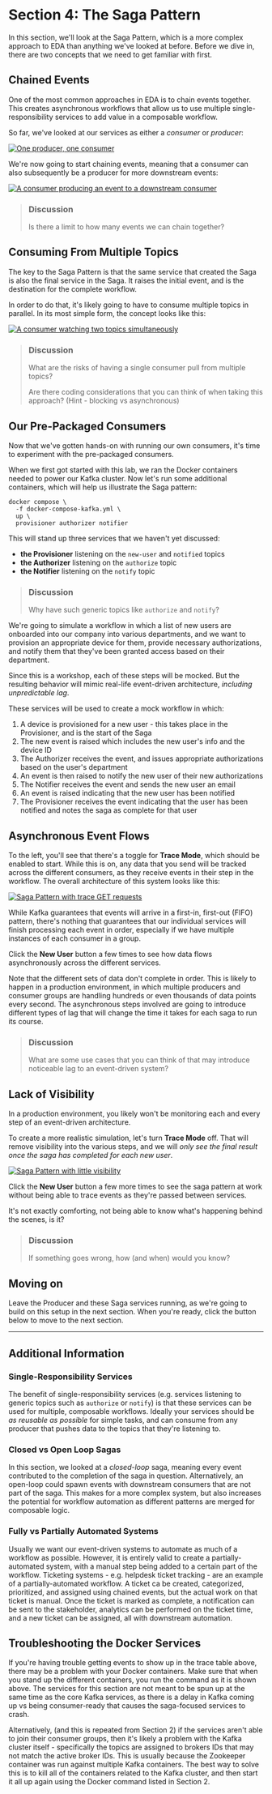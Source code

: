 # Section 4: The Saga Pattern

In this section, we'll look at the Saga Pattern, which is a more complex approach to EDA than anything we've looked at before. Before we dive in, there are two concepts that we need to get familiar with first.

## Chained Events

One of the most common approaches in EDA is to chain events together. This creates asynchronous workflows that allow us to use multiple single-responsibility services to add value in a composable workflow.

So far, we've looked at our services as either a *consumer* or *producer*:

<a href="images/s4.4.jpg" class="glightbox">
    <img src="images/s4.4.jpg" alt="One producer, one consumer"/>
</a>

We're now going to start chaining events, meaning that a consumer can also subsequently be a producer for more downstream events:

<a href="images/s4.5.jpg" class="glightbox">
    <img src="images/s4.5.jpg" alt="A consumer producing an event to a downstream consumer"/>
</a>

> ### Discussion
> Is there a limit to how many events we can chain together?

## Consuming From Multiple Topics

The key to the Saga Pattern is that the same service that created the Saga is also the final service in the Saga. It raises the initial event, and is the destination for the complete workflow.

In order to do that, it's likely going to have to consume multiple topics in parallel.  In its most simple form, the concept looks like this: 

<a href="images/s4.3.jpg" class="glightbox">
    <img src="images/s4.3.jpg" alt="A consumer watching two topics simultaneously"/>
</a>

> ### Discussion
> What are the risks of having a single consumer pull from multiple topics?
> 
> Are there coding considerations that you can think of when taking this approach? (Hint - blocking vs asynchronous)

## Our Pre-Packaged Consumers

Now that we've gotten hands-on with running our own consumers, it's time to experiment with the pre-packaged consumers.

When we first got started with this lab, we ran the Docker containers needed to power our Kafka cluster.  Now let's run some additional containers, which will help us illustrate the Saga pattern:

<span class="copy"></span>
```shell
docker compose \
  -f docker-compose-kafka.yml \
  up \
  provisioner authorizer notifier
```

This will stand up three services that we haven't yet discussed:
- **the Provisioner** listening on the `new-user` and `notified` topics
- **the Authorizer** listening on the `authorize` topic
- **the Notifier** listening on the `notify` topic

> ### Discussion
> Why have such generic topics like `authorize` and `notify`?

We're going to simulate a workflow in which a list of new users are onboarded into our company into various departments, and we want to provision an appropriate device for them, provide necessary authorizations, and notify them that they've been granted access based on their department.

Since this is a workshop, each of these steps will be mocked.  But the resulting behavior will mimic real-life event-driven architecture, *including unpredictable lag*.

These services will be used to create a mock workflow in which:
1. A device is provisioned for a new user - this takes place in the Provisioner, and is the start of the Saga
2. The new event is raised which includes the new user's info and the device ID 
3. The Authorizer receives the event, and issues appropriate authorizations based on the user's department
4. An event is then raised to notify the new user of their new authorizations
5. The Notifier receives the event and sends the new user an email
6. An event is raised indicating that the new user has been notified
7. The Provisioner receives the event indicating that the user has been notified and notes the saga as complete for that user

## Asynchronous Event Flows

To the left, you'll see that there's a toggle for **Trace Mode**, which should be enabled to start.  While this is on, any data that you send will be tracked across the different consumers, as they receive events in their step in the workflow. The overall architecture of this system looks like this:

<a href="images/s4.1.jpg" class="glightbox">
    <img src="images/s4.1.jpg" alt="Saga Pattern with trace GET requests"/>
</a>

While Kafka guarantees that events will arrive in a first-in, first-out (FIFO) pattern, there's nothing that guarantees that our individual services will finish processing each event in order, especially if we have multiple instances of each consumer in a group.

Click the **New User** button a few times to see how data flows asynchronously across the different services.

Note that the different sets of data don't complete in order. This is likely to happen in a production environment, in which multiple producers and consumer groups are handling hundreds or even thousands of data points every second.  The asynchronous steps involved are going to introduce different types of lag that will change the time it takes for each saga to run its course.

> ### Discussion
> What are some use cases that you can think of that may introduce noticeable lag to an event-driven system?

## Lack of Visibility

In a production environment, you likely won't be monitoring each and every step of an event-driven architecture.  

To create a more realistic simulation, let's turn **Trace Mode** off.  That will remove visibility into the various steps, and we will *only see the final result once the saga has completed for each new user*.

<a href="images/s4.2.jpg" class="glightbox">
    <img src="images/s4.2.jpg" alt="Saga Pattern with little visibility"/>
</a>

Click the **New User** button a few more times to see the saga pattern at work without being able to trace events as they're passed between services.  

It's not exactly comforting, not being able to know what's happening behind the scenes, is it?

> ### Discussion
> If something goes wrong, how (and when) would you know?

## Moving on

Leave the Producer and these Saga services running, as we're going to build on this setup in the next section.  When you're ready, click the button below to move to the next section.

<hr>

## Additional Information

### Single-Responsibility Services

The benefit of single-responsibility services (e.g. services listening to generic topics such as `authorize` or `notify`) is that these services can be used for multiple, composable workflows.  Ideally your services should be *as reusable as possible* for simple tasks, and can consume from any producer that pushes data to the topics that they're listening to.

### Closed vs Open Loop Sagas

In this section, we looked at a *closed-loop* saga, meaning every event contributed to the completion of the saga in question.  Alternatively, an open-loop could spawn events with downstream consumers that are not part of the saga.  This makes for a more complex system, but also increases the potential for workflow automation as different patterns are merged for composable logic.

### Fully vs Partially Automated Systems

Usually we want our event-driven systems to automate as much of a workflow as possible.  However, it is entirely valid to create a partially-automated system, with a manual step being added to a certain part of the workflow.  Ticketing systems - e.g. helpdesk ticket tracking - are an example of a partially-automated workflow. A ticket ca be created, categorized, prioritized, and assigned using chained events, but the actual work on that ticket is manual.  Once the ticket is marked as complete, a notification can be sent to the stakeholder, analytics can be performed on the ticket time, and a new ticket can be assigned, all with downstream automation. 

## Troubleshooting the Docker Services

If you're having trouble getting events to show up in the trace table above, there may be a problem with your Docker containers.  Make sure that when you stand up the different containers, you run the command as it is shown above.  The services for this section are not meant to be spun up at the same time as the core Kafka services, as there is a delay in Kafka coming up vs being consumer-ready that causes the saga-focused services to crash.

Alternatively, (and this is repeated from Section 2) if the services aren't able to join their consumer groups, then it's likely a problem with the Kafka cluster itself - specifically the topics are assigned to brokers IDs that may not match the active broker IDs. This is usually because the Zookeeper container was run against multiple Kafka containers.  The best way to solve this is to kill all of the containers related to the Kafka cluster, and then start it all up again using the Docker command listed in Section 2.   